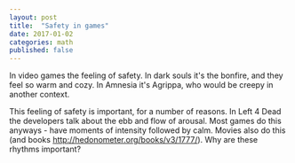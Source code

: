 ```yaml
---
layout: post
title:  "Safety in games"
date: 2017-01-02
categories: math
published: false
---
```


In video games the feeling of safety. In dark souls it's the bonfire, and they feel so warm and cozy. In Amnesia it's Agrippa, who would be creepy in another context.

This feeling of safety is important, for a number of reasons. In Left 4 Dead the developers talk about the ebb and flow of arousal. Most games do this anyways - have moments of intensity followed by calm. Movies also do this (and books http://hedonometer.org/books/v3/1777/). Why are these rhythms important?
